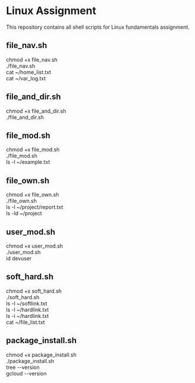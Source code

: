 # Linux Assignment

This repository contains all shell scripts for Linux fundamentals assignment.

## file_nav.sh  
chmod +x file_nav.sh  
./file_nav.sh  
cat ~/home_list.txt  
cat ~/var_log.txt  

## file_and_dir.sh  
chmod +x file_and_dir.sh  
./file_and_dir.sh  

## file_mod.sh  
chmod +x file_mod.sh  
./file_mod.sh  
ls -l ~/example.txt  

## file_own.sh  
chmod +x file_own.sh  
./file_own.sh  
ls -l ~/project/report.txt  
ls -ld ~/project  

## user_mod.sh
chmod +x user_mod.sh  
./user_mod.sh  
id devuser  

## soft_hard.sh
chmod +x soft_hard.sh  
./soft_hard.sh  
ls -l ~/softlink.txt  
ls -l ~/hardlink.txt  
ls -i ~/hardlink.txt  
cat ~/file_list.txt  


## package_install.sh
chmod +x package_install.sh  
./package_install.sh  
tree --version  
gcloud --version  
